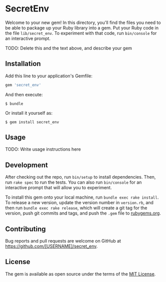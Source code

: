 # SecretEnv

Welcome to your new gem! In this directory, you'll find the files you need to be able to package up your Ruby library into a gem. Put your Ruby code in the file `lib/secret_env`. To experiment with that code, run `bin/console` for an interactive prompt.

TODO: Delete this and the text above, and describe your gem

## Installation

Add this line to your application's Gemfile:

```ruby
gem 'secret_env'
```

And then execute:

    $ bundle

Or install it yourself as:

    $ gem install secret_env

## Usage

TODO: Write usage instructions here

## Development

After checking out the repo, run `bin/setup` to install dependencies. Then, run `rake spec` to run the tests. You can also run `bin/console` for an interactive prompt that will allow you to experiment.

To install this gem onto your local machine, run `bundle exec rake install`. To release a new version, update the version number in `version.rb`, and then run `bundle exec rake release`, which will create a git tag for the version, push git commits and tags, and push the `.gem` file to [rubygems.org](https://rubygems.org).

## Contributing

Bug reports and pull requests are welcome on GitHub at https://github.com/[USERNAME]/secret_env.


## License

The gem is available as open source under the terms of the [MIT License](http://opensource.org/licenses/MIT).

